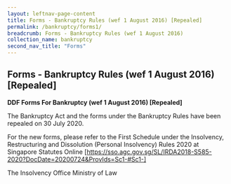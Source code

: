 ```yaml
---
layout: leftnav-page-content
title: Forms - Bankruptcy Rules (wef 1 August 2016) [Repealed]
permalink: /bankruptcy/forms1/
breadcrumb: Forms - Bankruptcy Rules (wef 1 August 2016)
collection_name: bankruptcy
second_nav_title: "Forms"
---
```


Forms - Bankruptcy Rules (wef 1 August 2016) [Repealed]
---

**DDF Forms For Bankruptcy (wef 1 August 2016) [Repealed]**

The Bankruptcy Act and the forms under the Bankruptcy Rules have been repealed on 30 July 2020.
 
For the new forms, please refer to the First Schedule under the Insolvency, Restructuring and Dissolution (Personal Insolvency) Rules 2020 at Singapore Statutes Online [https://sso.agc.gov.sg/SL/IRDA2018-S585-2020?DocDate=20200724&ProvIds=Sc1-#Sc1-]
 
 
 
 
The Insolvency Office
Ministry of Law
